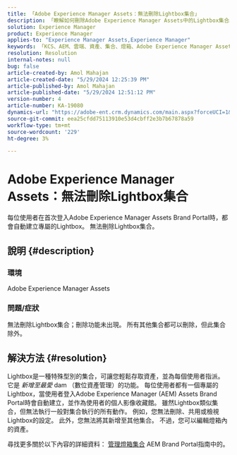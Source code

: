 ```yaml
---
title: 「Adobe Experience Manager Assets：無法刪除Lightbox集合」
description: 「瞭解如何刪除Adobe Experience Manager Assets中的Lightbox集合。 無法刪除Lightbox集合。」
solution: Experience Manager
product: Experience Manager
applies-to: "Experience Manager Assets,Experience Manager"
keywords: 「KCS、AEM、雲端、資產、集合、燈箱、Adobe Experience Manager Assets、品牌入口網站」
resolution: Resolution
internal-notes: null
bug: false
article-created-by: Amol Mahajan
article-created-date: "5/29/2024 12:25:39 PM"
article-published-by: Amol Mahajan
article-published-date: "5/29/2024 12:51:12 PM"
version-number: 4
article-number: KA-19080
dynamics-url: "https://adobe-ent.crm.dynamics.com/main.aspx?forceUCI=1&pagetype=entityrecord&etn=knowledgearticle&id=80d64489-b61d-ef11-840a-002248092444"
source-git-commit: eea25cfdd75113910e53d4cbff2e3b7b67878a59
workflow-type: tm+mt
source-wordcount: '229'
ht-degree: 3%

---
```


# Adobe Experience Manager Assets：無法刪除Lightbox集合


每位使用者在首次登入Adobe Experience Manager Assets Brand Portal時，都會自動建立專屬的Lightbox。 無法刪除Lightbox集合。

## 說明 {#description}


### <b>環境</b>

Adobe Experience Manager Assets



### <b>問題/症狀</b>

無法刪除Lightbox集合；刪除功能未出現。 所有其他集合都可以刪除，但此集合除外。


## 解決方法 {#resolution}


Lightbox是一種特殊型別的集合，可讓您輕鬆存取資產，並為每個使用者指派。 它是 *新增至最愛* dam （數位資產管理）的功能。 每位使用者都有一個專屬的Lightbox，當使用者登入Adobe Experience Manager (AEM) Assets Brand Portal時會自動建立，並作為使用者的個人影像收藏館。 雖然Lightbox類似集合，但無法執行一般對集合執行的所有動作。 例如，您無法刪除、共用或檢視Lightbox的設定。 此外，您無法將其新增至其他集合。 不過，您可以編輯燈箱內的資產。

尋找更多關於以下內容的詳細資料： [管理燈箱集合](https://experienceleague.adobe.com/en/docs/experience-manager-brand-portal/using/download/brand-portal-light-box) AEM Brand Portal指南中的。
